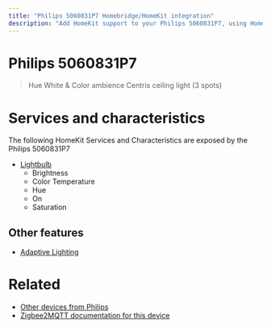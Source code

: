 ```yaml
---
title: "Philips 5060831P7 Homebridge/HomeKit integration"
description: "Add HomeKit support to your Philips 5060831P7, using Homebridge, Zigbee2MQTT and homebridge-z2m."
---
```

<!---
This file has been GENERATED using src/docgen/docgen.ts
DO NOT EDIT THIS FILE MANUALLY!
-->
# Philips 5060831P7
> Hue White & Color ambience Centris ceiling light (3 spots)


# Services and characteristics
The following HomeKit Services and Characteristics are exposed by
the Philips 5060831P7

* [Lightbulb](../../light.md)
  * Brightness
  * Color Temperature
  * Hue
  * On
  * Saturation

## Other features
* [Adaptive Lighting](../../light.md)

# Related
* [Other devices from Philips](../index.md#philips)
* [Zigbee2MQTT documentation for this device](https://www.zigbee2mqtt.io/devices/5060831P7.html)
